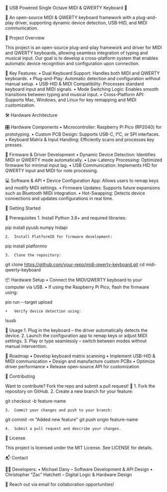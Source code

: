 🥁 USB Powered Single Octave MIDI & QWERTY Keyboard 🎹

🚀 An open-source MIDI & QWERTY keyboard framework with a plug-and-play driver, supporting dynamic device detection, USB-HID, and MIDI communication.

📜 Project Overview

This project is an open-source plug-and-play framework and driver for MIDI and QWERTY keyboards, allowing seamless integration of typing and musical input. Our goal is to develop a cross-platform system that enables automatic device recognition and configuration upon connection.

🎯 Key Features:
	•	Dual Keyboard Support: Handles both MIDI and QWERTY keyboards.
	•	Plug-and-Play: Automatic detection and configuration without manual setup.
	•	USB-HID & MIDI Compatibility: Processes standard keyboard input and MIDI signals.
	•	Mode Switching Logic: Enables smooth transitions between typing and musical input.
	•	Cross-Platform API: Supports Mac, Windows, and Linux for key remapping and MIDI customization.

🛠️ Hardware Architecture

🎛️ Hardware Components
	•	Microcontroller: Raspberry Pi Pico (RP2040) for prototyping.
	•	Custom PCB Design: Supports USB-C, I²C, or SPI interfaces.
	•	Keyboard Matrix & Input Handling: Efficiently scans and processes key presses.

🔌 Firmware & Driver Development
	•	Dynamic Device Detection: Identifies MIDI or QWERTY mode automatically.
	•	Low-Latency Processing: Optimized firmware for minimal input lag.
	•	USB Communication: Implements HID for QWERTY input and MIDI for note processing.

💻 Software & API
	•	Device Configuration App: Allows users to remap keys and modify MIDI settings.
	•	Firmware Updates: Supports future expansions such as Bluetooth MIDI integration.
	•	Hot-Swapping: Detects device connections and updates configurations in real time.

🚀 Getting Started

🔧 Prerequisites
	1.	Install Python 3.8+ and required libraries:

pip install pyusb numpy hidapi


	2.	Install PlatformIO for firmware development:

pip install platformio


	3.	Clone the repository:

git clone https://github.com/your-repo/midi-qwerty-keyboard.git
cd midi-qwerty-keyboard



📦 Hardware Setup
	•	Connect the MIDI/QWERTY keyboard to your computer via USB.
	•	If using the Raspberry Pi Pico, flash the firmware using:

pio run --target upload


	•	Verify device detection using:

lsusb



🎼 Usage
	1.	Plug in the keyboard – the driver automatically detects the device.
	2.	Launch the configuration app to remap keys or adjust MIDI settings.
	3.	Play or type seamlessly – switch between modes without manual intervention.

📌 Roadmap
	•	Develop keyboard matrix scanning
	•	Implement USB-HID & MIDI communication
	•	Design and manufacture custom PCBs
	•	Optimize driver performance
	•	Release open-source API for customization

🤝 Contributing

Want to contribute? Fork the repo and submit a pull request! 🚀
	1.	Fork the repository on GitHub.
	2.	Create a new branch for your feature:

git checkout -b feature-name


	3.	Commit your changes and push to your branch:

git commit -m "Added new feature"
git push origin feature-name


	4.	Submit a pull request and describe your changes.

📜 License

This project is licensed under the MIT License. See LICENSE for details.

📬 Contact

👨‍💻 Developers:
	•	Michael Dany – Software Development & API Design
	•	Christopher “Zac” Hatchett – Digital Logic & Hardware Design

📧 Reach out via email for collaboration opportunities!
